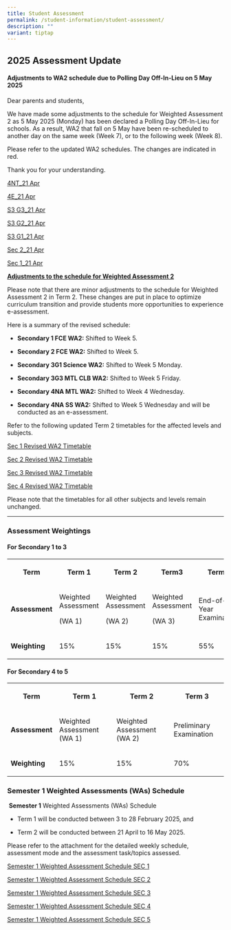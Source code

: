 ```yaml
---
title: Student Assessment
permalink: /student-information/student-assessment/
description: ""
variant: tiptap
---
```

<h2>2025 Assessment Update</h2>
<h4><strong>Adjustments to WA2 schedule due to Polling Day Off-In-Lieu on 5 May 2025</strong></h4>
<p>Dear parents and students,</p>
<p>We have made some adjustments to the schedule for Weighted Assessment
2 as 5 May 2025 (Monday) has been declared a Polling Day Off-In-Lieu for
schools. As a result, WA2 that fall on 5 May have been re-scheduled to
another day on the same week (Week 7), or to the following week (Week 8).</p>
<p>Please refer to the updated WA2 schedules. The changes are indicated in
red.</p>
<p>Thank you for your understanding.</p>
<p><a href="/files/Assessment Matters/Semester_1_Weighted_Assessment_Schedule_SEC_4NT__Updated_21_Apr_2025_.pdf" rel="noopener nofollow" target="_blank">4NT_21 Apr</a>
</p>
<p><a href="/files/Assessment Matters/Semester_1_Weighted_Assessment_Schedule_SEC_4E__Updated_21_Apr_2025_.pdf" rel="noopener nofollow" target="_blank">4E_21 Apr</a>
</p>
<p><a href="/files/Assessment Matters/Semester_1_Weighted_Assessment_Schedule_SEC_3G3__Updated_21_Apr_2025_.pdf" rel="noopener nofollow" target="_blank">S3 G3_21 Apr</a>
</p>
<p><a href="/files/Assessment Matters/Semester_1_Weighted_Assessment_Schedule_SEC_3G2__Updated_21_Apr_2025_.pdf" rel="noopener nofollow" target="_blank">S3 G2_21 Apr</a>
</p>
<p><a href="/files/Assessment Matters/Semester_1_Weighted_Assessment_Schedule_SEC_3G1__Updated_21_Apr_2025_.pdf" rel="noopener nofollow" target="_blank">S3 G1_21 Apr</a>
</p>
<p><a href="/files/Assessment Matters/Semester_1_Weighted_Assessment_Schedule_SEC_2__Updated_21_April_2025_.pdf" rel="noopener nofollow" target="_blank">Sec 2_21 Apr</a>
</p>
<p><a href="/files/Assessment Matters/Semester_1_Weighted_Assessment_Schedule_SEC_1__Updated_21_Apr_2025_.pdf" rel="noopener nofollow" target="_blank">Sec 1_21 Apr</a>
</p>
<p><strong><u>Adjustments to the schedule for Weighted Assessment 2</u></strong>
</p>
<p>Please note that there are minor adjustments to the schedule for Weighted
Assessment 2 in Term 2. These changes are put in place to optimize curriculum
transition and provide students more opportunities to experience e-assessment.</p>
<p>Here is a summary of the revised schedule:</p>
<ul data-tight="true" class="tight">
<li>
<p><strong>Secondary 1 FCE WA2:</strong> Shifted to Week 5.</p>
</li>
<li>
<p><strong>Secondary 2 FCE WA2:</strong> Shifted to Week 5.</p>
</li>
<li>
<p><strong>Secondary 3G1 Science WA2:</strong> Shifted to Week 5 Monday.</p>
</li>
<li>
<p><strong>Secondary 3G3 MTL CLB WA2:</strong> Shifted to Week 5 Friday.</p>
</li>
<li>
<p><strong>Secondary 4NA MTL WA2:</strong> Shifted to Week 4 Wednesday.</p>
</li>
<li>
<p><strong>Secondary 4NA SS WA2:</strong> Shifted to Week 5 Wednesday and
will be conducted as an e-assessment.</p>
</li>
</ul>
<p>Refer to the following updated Term 2 timetables for the affected levels
and subjects.</p>
<p><a href="/files/Assessment Matters/Semester_1_Weighted_Assessment_Schedule_SEC_1___Revised.pdf" rel="noopener nofollow" target="_blank">Sec 1 Revised WA2 Timetable</a>
</p>
<p><a href="/files/Assessment Matters/Semester_1_Weighted_Assessment_Schedule_SEC_2___Revised.pdf" rel="noopener nofollow" target="_blank">Sec 2 Revised WA2 Timetable</a>
</p>
<p><a href="/files/Assessment Matters/Semester_1_Weighted_Assessment_Schedule_SEC_3G1___3G3___Revised.pdf" rel="noopener nofollow" target="_blank">Sec 3 Revised WA2 Timetable</a>
</p>
<p><a href="/files/Assessment Matters/Semester_1_Weighted_Assessment_Schedule_SEC_4NA___Revised.pdf" rel="noopener nofollow" target="_blank">Sec 4 Revised WA2 Timetable</a>
</p>
<p>Please note that the timetables for all other subjects and levels remain
unchanged.</p>
<hr>
<h3>Assessment Weightings</h3>
<h4>For Secondary 1 to 3</h4>
<table style="minWidth: 125px">
<colgroup>
<col>
<col>
<col>
<col>
<col>
</colgroup>
<tbody>
<tr>
<th rowspan="1" colspan="1">
<p><strong>Term</strong>
</p>
</th>
<th rowspan="1" colspan="1">
<p>Term 1</p>
</th>
<th rowspan="1" colspan="1">
<p>Term 2</p>
</th>
<th rowspan="1" colspan="1">
<p>Term3</p>
</th>
<th rowspan="1" colspan="1">
<p>Term4</p>
</th>
</tr>
<tr>
<td rowspan="1" colspan="1">
<p><strong>Assessment</strong>
</p>
</td>
<td rowspan="1" colspan="1">
<p>Weighted Assessment</p>
<p>(WA 1)</p>
</td>
<td rowspan="1" colspan="1">
<p>Weighted Assessment</p>
<p>(WA 2)</p>
</td>
<td rowspan="1" colspan="1">
<p>Weighted Assessment</p>
<p>(WA 3)</p>
</td>
<td rowspan="1" colspan="1">
<p>End-of-Year Examination</p>
</td>
</tr>
<tr>
<td rowspan="1" colspan="1">
<p><strong>Weighting</strong>
</p>
</td>
<td rowspan="1" colspan="1">
<p>15%</p>
</td>
<td rowspan="1" colspan="1">
<p>15%</p>
</td>
<td rowspan="1" colspan="1">
<p>15%</p>
</td>
<td rowspan="1" colspan="1">
<p>55%</p>
</td>
</tr>
</tbody>
</table>
<h4>For Secondary 4 to 5</h4>
<table style="minWidth: 100px">
<colgroup>
<col>
<col>
<col>
<col>
</colgroup>
<tbody>
<tr>
<th rowspan="1" colspan="1">
<p><strong>Term</strong>
</p>
</th>
<th rowspan="1" colspan="1">
<p>Term 1</p>
</th>
<th rowspan="1" colspan="1">
<p>Term 2</p>
</th>
<th rowspan="1" colspan="1">
<p>Term 3</p>
</th>
</tr>
<tr>
<td rowspan="1" colspan="1">
<p><strong>Assessment</strong>
</p>
</td>
<td rowspan="1" colspan="1">
<p>Weighted Assessment (WA 1)</p>
</td>
<td rowspan="1" colspan="1">
<p>Weighted Assessment (WA 2)</p>
</td>
<td rowspan="1" colspan="1">
<p>Preliminary Examination</p>
</td>
</tr>
<tr>
<td rowspan="1" colspan="1">
<p><strong>Weighting</strong>
</p>
</td>
<td rowspan="1" colspan="1">
<p>15%</p>
</td>
<td rowspan="1" colspan="1">
<p>15%</p>
</td>
<td rowspan="1" colspan="1">
<p>70%</p>
</td>
</tr>
</tbody>
</table>
<h3>Semester 1 Weighted Assessments (WAs) Schedule</h3>
<p>&nbsp;<strong>Semester 1</strong> Weighted Assessments (WAs) Schedule</p>
<p></p>
<ul data-tight="true" class="tight">
<li>
<p>Term 1 will be conducted between 3 to 28 February 2025, and</p>
</li>
<li>
<p>Term 2 will be conducted between 21 April to 16 May 2025.</p>
</li>
</ul>
<p>Please refer to the attachment for the detailed weekly schedule, assessment
mode and the assessment task/topics assessed.</p>
<p></p>
<p><a href="/files/Assessment Matters/2025_Semester_1_Weighted_Assessment_Schedule_SEC_1.pdf" rel="noopener nofollow" target="_blank">Semester 1 Weighted Assessment Schedule SEC 1</a>
</p>
<p><a href="/files/Assessment Matters/2025_Semester_1_Weighted_Assessment_Schedule_SEC_2.pdf" rel="noopener nofollow" target="_blank">Semester 1 Weighted Assessment Schedule SEC 2</a>
</p>
<p><a href="/files/Assessment Matters/2025_Semester_1_Weighted_Assessment_Schedule_SEC_3.pdf" rel="noopener nofollow" target="_blank">Semester 1 Weighted Assessment Schedule SEC 3</a>
</p>
<p><a href="/files/Assessment Matters/2025_Semester_1_Weighted_Assessment_Schedule_SEC_4.pdf" rel="noopener nofollow" target="_blank">Semester 1 Weighted Assessment Schedule SEC 4</a>
</p>
<p><a href="/files/Assessment Matters/2025_Semester_1_Weighted_Assessment_Schedule_SEC_5.pdf" rel="noopener nofollow" target="_blank">Semester 1 Weighted Assessment Schedule SEC 5</a>
</p>
<p></p>
<p></p>
<p></p>
<p>
<br>
</p>
<p></p>
